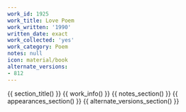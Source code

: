 ```yaml
---
work_id: 1925
work_title: Love Poem
work_written: '1990'
written_date: exact
work_collected: 'yes'
work_category: Poem
notes: null
icon: material/book
alternate_versions:
- 812
---
```


{{ section_title() }}
{{ work_info() }}
{{ notes_section() }}
{{ appearances_section() }}
{{ alternate_versions_section() }}